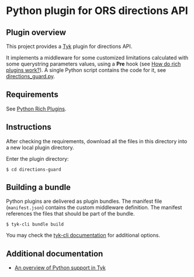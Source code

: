 # Python plugin for ORS directions API

## Plugin overview

This project provides a [Tyk](https://tyk.io) plugin for directions API.

It implements a middleware for some customized limitations calculated with some querystring parameters values, using a **Pre** hook (see [How do rich plugins work?](https://tyk.io/tyk-documentation/customise-tyk/plugins/rich-plugins/rich-plugins-work/#how-do-rich-plugins-work)). A single Python script contains the code for it, see [directions_guard.py](directions_guard.py).

## Requirements

See [Python Rich Plugins](https://tyk.io).

## Instructions

After checking the requirements, download all the files in this directory into
a new local plugin directory.

Enter the plugin directory:

```
$ cd directions-guard
```

## Building a bundle

Python plugins are delivered as plugin bundles. The manifest file (`manifest.json`) contains the custom middleware definition. The manifest references the files that should be part of the bundle.

```
$ tyk-cli bundle build
```

You may check the [tyk-cli documentation](https://github.com/TykTechnologies/tyk-cli) for additional options.

## Additional documentation

- [An overview of Python support in Tyk](https://tyk.io/extend-tyk/with-python/)
